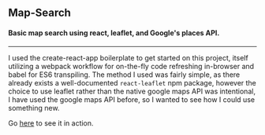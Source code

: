 Map-Search
---

#### Basic map search using react, leaflet, and Google's places API.
---
I used the create-react-app boilerplate to get started on this project, itself utilizing a webpack workflow for on-the-fly code refreshing in-browser and babel for ES6 transpiling. The method I used was fairly simple, as there already exists a well-documented `react-leaflet` npm package, however the choice to use leaflet rather than the native google maps API was intentional, I have used the google maps API before, so I wanted to see how I could use something new.

Go [here](https://haybales.github.io/map-search/build/index.html) to see it in action.
